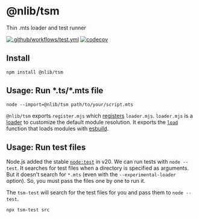 # @nlib/tsm

Thin .mts loader and test runner

[![.github/workflows/test.yml](https://github.com/nlibjs/tsm/actions/workflows/test.yml/badge.svg)](https://github.com/nlibjs/tsm/actions/workflows/test.yml)
[![codecov](https://codecov.io/gh/nlibjs/tsm/graph/badge.svg?token=5fr51K5wli)](https://codecov.io/gh/nlibjs/tsm)

## Install

```
npm install @nlib/tsm
```

## Usage: Run \*.ts/\*.mts file

```
node --import=@nlib/tsm path/to/your/script.mts
```

`@nlib/tsm` exports `register.mjs` which [registers](https://nodejs.org/api/module.html#moduleregisterspecifier-parenturl-options) `loader.mjs`. `loader.mjs` is a [loader](https://nodejs.org/api/esm.html#loaders) to customize the default module resolution. It exports the [`load`](https://nodejs.org/api/esm.html#loadurl-context-nextload) function that loads modules with [esbuild](https://esbuild.github.io/).

## Usage: Run test files

Node.js added the stable [`node:test`](https://nodejs.org/api/test.html) in v20. We can run tests with `node --test`. It searches for test files when a directory is specified as arguments. But it doesn't search for `*.mts` (even with the `--experimental-loader` option). So, you must pass the files one by one to run it.

The `tsm-test` will search for the test files for you and pass them to `node --test`.

```sh
npx tsm-test src
```
